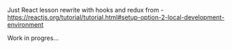 Just React lesson rewrite with hooks and redux from - https://reactjs.org/tutorial/tutorial.html#setup-option-2-local-development-environment

Work in progres...
